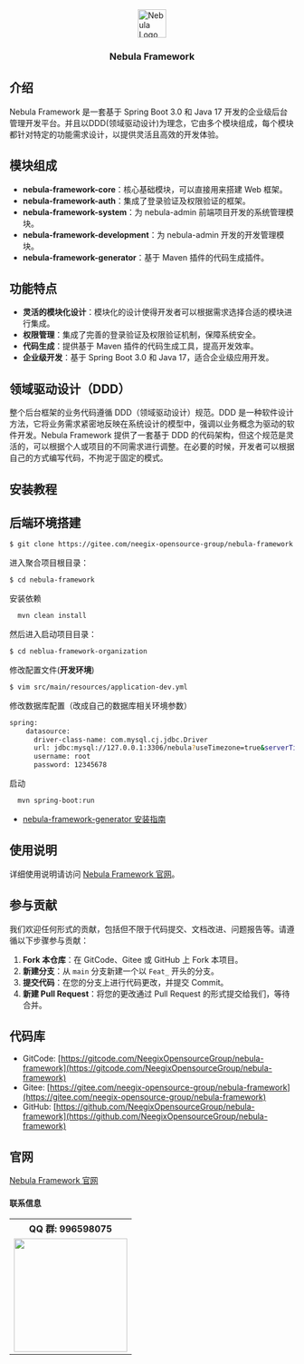 <div style="display: flex; justify-content: center;">
    <img src="https://nebula.neegix.com/nebula.svg" alt="Nebula Logo" width="50" height="50" />
</div>
<h3 style="text-align: center;">
  Nebula Framework
</h3>


## 介绍

Nebula Framework 是一套基于 Spring Boot 3.0 和 Java 17 开发的企业级后台管理开发平台。并且以DDD(领域驱动设计)为理念，它由多个模块组成，每个模块都针对特定的功能需求设计，以提供灵活且高效的开发体验。

## 模块组成

- **nebula-framework-core**：核心基础模块，可以直接用来搭建 Web 框架。
- **nebula-framework-auth**：集成了登录验证及权限验证的框架。
- **nebula-framework-system**：为 nebula-admin 前端项目开发的系统管理模块。
- **nebula-framework-development**：为 nebula-admin 开发的开发管理模块。
- **nebula-framework-generator**：基于 Maven 插件的代码生成插件。

## 功能特点

- **灵活的模块化设计**：模块化的设计使得开发者可以根据需求选择合适的模块进行集成。
- **权限管理**：集成了完善的登录验证及权限验证机制，保障系统安全。
- **代码生成**：提供基于 Maven 插件的代码生成工具，提高开发效率。
- **企业级开发**：基于 Spring Boot 3.0 和 Java 17，适合企业级应用开发。

## 领域驱动设计（DDD）

整个后台框架的业务代码遵循 DDD（领域驱动设计）规范。DDD 是一种软件设计方法，它将业务需求紧密地反映在系统设计的模型中，强调以业务概念为驱动的软件开发。Nebula Framework 提供了一套基于 DDD 的代码架构，但这个规范是灵活的，可以根据个人或项目的不同需求进行调整。在必要的时候，开发者可以根据自己的方式编写代码，不拘泥于固定的模式。

## 安装教程
## 后端环境搭建

```bash
$ git clone https://gitee.com/neegix-opensource-group/nebula-framework
```

进入聚合项目根目录：
```bash
$ cd nebula-framework
```



安装依赖

```bash
  mvn clean install
```

然后进入启动项目目录：
```bash
$ cd neblua-framework-organization
```

修改配置文件(**开发环境**)
```bash
$ vim src/main/resources/application-dev.yml
```

修改数据库配置（改成自己的数据库相关环境参数）
```bash
spring:
    datasource:
      driver-class-name: com.mysql.cj.jdbc.Driver
      url: jdbc:mysql://127.0.0.1:3306/nebula?useTimezone=true&serverTimezone=UTC&useSSL=false&allowPublicKeyRetrieval=true
      username: root
      password: 12345678
```

启动
```bash
  mvn spring-boot:run
```

- [nebula-framework-generator 安装指南](https://nebula.neegix.com/nebula/nebula-framework/nebula-framework-generator/)

## 使用说明

详细使用说明请访问 [Nebula Framework 官网](https://nebula.neegix.com)。

## 参与贡献

我们欢迎任何形式的贡献，包括但不限于代码提交、文档改进、问题报告等。请遵循以下步骤参与贡献：

1. **Fork 本仓库**：在 GitCode、Gitee 或 GitHub 上 Fork 本项目。
2. **新建分支**：从 `main` 分支新建一个以 `Feat_` 开头的分支。
3. **提交代码**：在您的分支上进行代码更改，并提交 Commit。
4. **新建 Pull Request**：将您的更改通过 Pull Request 的形式提交给我们，等待合并。

## 代码库

- GitCode: [https://gitcode.com/NeegixOpensourceGroup/nebula-framework](https://gitcode.com/NeegixOpensourceGroup/nebula-framework)
- Gitee: [https://gitee.com/neegix-opensource-group/nebula-framework](https://gitee.com/neegix-opensource-group/nebula-framework)
- GitHub: [https://github.com/NeegixOpensourceGroup/nebula-framework](https://github.com/NeegixOpensourceGroup/nebula-framework)

## 官网

[Nebula Framework 官网](https://nebula.neegix.com)

#### 联系信息

<table>
  <tr>
    <th>QQ 群: 996598075</th>

[//]: # (    <th>Discord: <a href="https://discord.gg/WrP5J9Ea7z">https://discord.gg/WrP5J9Ea7z</a></th>)
  </tr>
  <tr>
    <td><img src="https://neegix.com/img/qq_qrcode.jpg" width="200" /></td>

[//]: # (    <td align=center><img src="https://gitee.com/kushu001/pic-go-images/raw/master/images/httpsdiscord.ggWrP5J9Ea7z.png" width="200" /></td>)
  </tr>
</table>